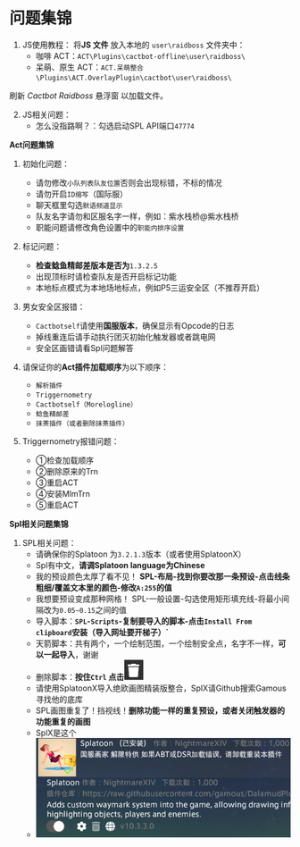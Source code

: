 # 问题集锦


1. JS使用教程：    将**JS 文件** 放入本地的 `user\raidboss` 文件夹中：
      - 咖啡 ACT：`ACT\Plugins\cactbot-offline\user\raidboss\`
      - 呆萌、原生 ACT：`ACT.呆萌整合\Plugins\ACT.OverlayPlugin\cactbot\user\raidboss\`

 刷新 _Cactbot Raidboss_ 悬浮窗 以加载文件。

2. JS相关问题：
    - 怎么没指路啊？：勾选启动SPL API端口`47774`

**Act问题集锦**

1. 初始化问题：
    - 请勿修改`小队列表队友位置`否则会出现标错，不标的情况
    - 请勿开启`ID缩写`（国际服）
    - 聊天框里勾选`默语频道显示`
    - 队友名字请勿和区服名字一样，例如：紫水栈桥@紫水栈桥
    - 职能问题请修改角色设置中的`职能内排序设置`

2. 标记问题：
    - **检查鲶鱼精邮差版本是否为**`1.3.2.5`
    - 出现顶标时请检查队友是否开启标记功能
    - 本地标点模式为本地场地标点，例如P5三运安全区（不推荐开启）

3. 男女安全区报错：  
    - `Cactbotself`请使用**国服版本**，确保显示有Opcode的日志
    - 掉线重连后请手动执行团灭初始化触发器或者跳电网
    - 安全区画错请看Spl问题解答

4. 请保证你的**Act插件加载顺序**为以下顺序：
    - `解析插件 `
    - `Triggernometry`
    - `Cactbotself（Morelogline）`
    - `鲶鱼精邮差`
    - `抹茶插件（或者删除抹茶插件）`

5. Triggernometry报错问题：
    - ①检查加载顺序 
    - ②删除原来的Trn
    - ③重启ACT 
    - ④安装MlmTrn 
    - ⑤重启ACT 

**Spl相关问题集锦**

1. SPL相关问题：
    - 请确保你的Splatoon 为`3.2.1.3`版本（或者使用SplatoonX）
    - Spl有中文，**请调Splatoon language为Chinese**
    - 我的预设颜色太厚了看不见！
**SPL-布局-找到你要改那一条预设-点击线条粗细/覆盖文本里的颜色-修改`A:255`的值**
    - 我想要预设变成那种网格！ SPL-一般设置-勾选使用矩形填充线-将最小间隔改为`0.05~0.15`之间的值 
    - 导入脚本：**`SPL`-`Scripts`-复制要导入的脚本-点击`Install From clipboard`安装（导入网址要开梯子）`**
    - 天箭脚本：共有两个，一个绘制范围，一个绘制安全点，名字不一样，**可以一起导入**，谢谢
    - 删除脚本：**按住`Ctrl` 点击<img src="https://github.com/LintoWilr/ReadMe/blob/main/2.png">**
    - 请使用SplatoonX导入绝欧画图精装版整合，SplX请Github搜索Gamous寻找他的底库
    - SPL画图重复了！挡视线！**删除功能一样的重复预设，或者关闭触发器的功能重复的画图**
    - SplX是这个
    - <img src="https://github.com/LintoWilr/ReadMe/blob/main/1.png">



